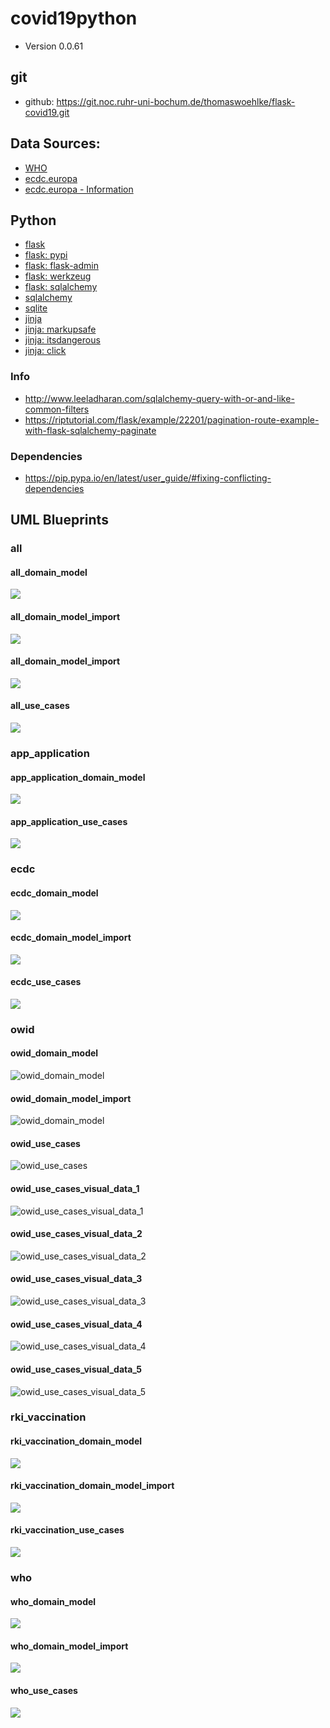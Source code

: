 # covid19python
* Version 0.0.61

## git
* github: https://git.noc.ruhr-uni-bochum.de/thomaswoehlke/flask-covid19.git

## Data Sources:
* [WHO](https://covid19.who.int/WHO-COVID-19-global-data.csv)
* [ecdc.europa](https://opendata.ecdc.europa.eu/covid19/casedistribution/csv)
* [ecdc.europa - Information](https://www.ecdc.europa.eu/en/publications-data/download-todays-data-geographic-distribution-covid-19-cases-worldwide)

## Python
* [flask](https://flask.palletsprojects.com/en/1.1.x/)
* [flask: pypi](https://pypi.org/project/Flask/)
* [flask: flask-admin](https://github.com/flask-admin/flask-admin/)
* [flask: werkzeug](https://werkzeug.palletsprojects.com/en/1.0.x/)
* [flask: sqlalchemy](https://flask.palletsprojects.com/en/1.1.x/patterns/sqlalchemy/)
* [sqlalchemy](https://docs.sqlalchemy.org/en/13/)
* [sqlite](https://sqlite.org/docs.html)
* [jinja](https://jinja.palletsprojects.com/en/2.11.x/)
* [jinja: markupsafe](https://palletsprojects.com/p/markupsafe/)
* [jinja: itsdangerous](https://palletsprojects.com/p/itsdangerous/)
* [jinja: click](https://palletsprojects.com/p/click/)

### Info
* http://www.leeladharan.com/sqlalchemy-query-with-or-and-like-common-filters
* https://riptutorial.com/flask/example/22201/pagination-route-example-with-flask-sqlalchemy-paginate

### Dependencies
* https://pip.pypa.io/en/latest/user_guide/#fixing-conflicting-dependencies

## UML Blueprints

### all
#### all_domain_model
![](docs/blueprints/all/uml/img/all_domain_model.png)
#### all_domain_model_import
![](docs/blueprints/all/uml/img/all_domain_model_import.png)
#### all_domain_model_import
![](docs/blueprints/all/uml/img/all_domain_model_star_schema.png)
#### all_use_cases
![](docs/blueprints/all/uml/img/all_use_cases.png)

### app_application
#### app_application_domain_model
![](docs/blueprints/app_application/uml/img/app_application_domain_model.png)
#### app_application_use_cases
![](docs/blueprints/app_application/uml/img/app_application_use_cases.png)

### ecdc
#### ecdc_domain_model
![](docs/blueprints/ecdc/uml/img/ecdc_domain_model.png)
#### ecdc_domain_model_import
![](docs/blueprints/ecdc/uml/img/ecdc_domain_model_import.png)
#### ecdc_use_cases
![](docs/blueprints/ecdc/uml/img/ecdc_use_cases.png)

### owid
#### owid_domain_model
![owid_domain_model](docs/blueprints/owid/uml/img/owid_domain_model.png)
#### owid_domain_model_import
![owid_domain_model](docs/blueprints/owid/uml/img/owid_domain_model_import.png)
#### owid_use_cases
![owid_use_cases](docs/blueprints/owid/uml/img/owid_use_cases.png)
#### owid_use_cases_visual_data_1
![owid_use_cases_visual_data_1](docs/blueprints/owid/uml/use_cases__visual_data/img/owid_use_cases_visual_data_1.png)
#### owid_use_cases_visual_data_2
![owid_use_cases_visual_data_2](docs/blueprints/owid/uml/use_cases__visual_data/img/owid_use_cases_visual_data_2.png)
#### owid_use_cases_visual_data_3
![owid_use_cases_visual_data_3](docs/blueprints/owid/uml/use_cases__visual_data/img/owid_use_cases_visual_data_3.png)
#### owid_use_cases_visual_data_4
![owid_use_cases_visual_data_4](docs/blueprints/owid/uml/use_cases__visual_data/img/owid_use_cases_visual_data_4.png)
#### owid_use_cases_visual_data_5
![owid_use_cases_visual_data_5](docs/blueprints/owid/uml/use_cases__visual_data/img/owid_use_cases_visual_data_5.png)

### rki_vaccination
#### rki_vaccination_domain_model
![](docs/blueprints/rki_vaccination/uml/img/rki_vaccination_domain_model.png)
#### rki_vaccination_domain_model_import
![](docs/blueprints/rki_vaccination/uml/img/rki_vaccination_domain_model_import.png)
#### rki_vaccination_use_cases
![](docs/blueprints/rki_vaccination/uml/img/rki_vaccination_use_cases.png)

### who
#### who_domain_model
![](docs/blueprints/who/uml/img/who_domain_model.png)
#### who_domain_model_import
![](docs/blueprints/who/uml/img/who_domain_model_import.png)
#### who_use_cases
![](docs/blueprints/who/uml/img/who_use_cases.png)
